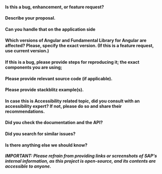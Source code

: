 <!-- Missing the asked information below can/will slow the ticket processing. Feel free to open a PR as well (this is Open Source library) -->

#### Is this a bug, enhancement, or feature request?

#### Describe your proposal.

#### Can you handle that on the application side

#### Which versions of Angular and Fundamental Library for Angular are affected? Please, specify the exact version. (If this is a feature request, use current version.)

#### If this is a bug, please provide steps for reproducing it; the exact components you are using;

#### Please provide relevant source code (if applicable).

#### Please provide stackblitz example(s).

#### In case this is Accessibility related topic, did you consult with an accessibility expert? If not, please do so and share their recommendations.

#### Did you check the documentation and the API?

#### Did you search for similar issues?

#### Is there anything else we should know?

***IMPORTANT: Please refrain from providing links or screenshots of SAP's internal information, as this project is open-source, and its contents are accessible to anyone.***

